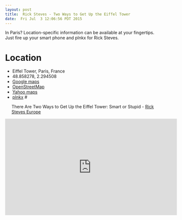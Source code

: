 ```yaml
---
layout: post
title:  Rick Steves - Two Ways to Get Up the Eiffel Tower
date:  Fri Jul  3 12:06:56 PDT 2015
---
```


In Paris? Location-specific information can be available at your
fingertips. Just fire up your smart phone and plnkx for Rick Steves.


# Location

<ul>
  <li>Eiffel Tower, Paris, France</li>
  <li>48.858278, 2.294508</li>
  <li><a href='https://www.google.com/maps/place/Eiffel+Tower/@48.85837,2.294481,17z/data=!3m1!4b1!4m2!3m1!1s0x47e66e2964e34e2d:0x8ddca9ee380ef7e0'
      target="_blank">Google maps</a></li>


  <li><a href='https://www.openstreetmap.org/#map=16/48.858278/2.294508'
      target="_blank">OpenStreetMap</a></li>

  <li><a href='https://maps.yahoo.com/place/?lat=48.85827758964042&lon=2.294490337371826&q=48.858278%2C%202.294508&bb=48.8633314%2C2.28894353%2C48.85322326%2C2.30003715&addr=All%C3%A9e%20Maurice%20Baumont%2C%2075007%20Paris%2C%20France'>Yahoo maps</a></li>

  <li><a href='http://link2.plnkx.com/id/d3f2343450e1cf83d49ba0a72395eee4739f9ba'>plnkx</a> #</li>

</ul>


<p style='margin-left: 1.5em;'>
There Are Two Ways to Get Up the Eiffel Tower: Smart or Stupid -
<a href='https://www.youtube.com/channel/UCchgIh8Tc4sTmBfnMQ5pDdg'>
Rick Steves Europe</a>
</p>

<div align='center'>
<iframe width="560" height="315" src="https://www.youtube.com/embed/KTS40xPQIcg" frameborder="0" allowfullscreen></iframe>
</div>
